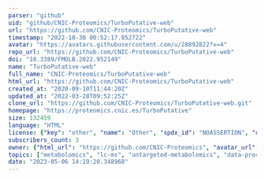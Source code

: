 ```yaml
---
parser: "github"
uid: "github/CNIC-Proteomics/TurboPutative-web"
url: "https://github.com/CNIC-Proteomics/TurboPutative-web"
timestamp: "2022-10-30 00:52:17.052722"
avatar: "https://avatars.githubusercontent.com/u/28892822?v=4"
repo_url: "https://github.com/CNIC-Proteomics/TurboPutative-web"
doi: "10.3389/FMOLB.2022.952149"
name: "TurboPutative-web"
full_name: "CNIC-Proteomics/TurboPutative-web"
html_url: "https://github.com/CNIC-Proteomics/TurboPutative-web"
created_at: "2020-09-10T11:44:20Z"
updated_at: "2022-03-28T09:52:25Z"
clone_url: "https://github.com/CNIC-Proteomics/TurboPutative-web.git"
homepage: "https://proteomics.cnic.es/TurboPutative"
size: 132459
language: "HTML"
license: {"key": "other", "name": "Other", "spdx_id": "NOASSERTION", "url": null, "node_id": "MDc6TGljZW5zZTA="}
subscribers_count: 3
owner: {"html_url": "https://github.com/CNIC-Proteomics", "avatar_url": "https://avatars.githubusercontent.com/u/28892822?v=4", "login": "CNIC-Proteomics", "type": "Organization"}
topics: ["metabolomics", "lc-ms", "untargeted-metabolomics", "data-processing"]
date: "2023-05-06 14:19:20.348968"
---
```

